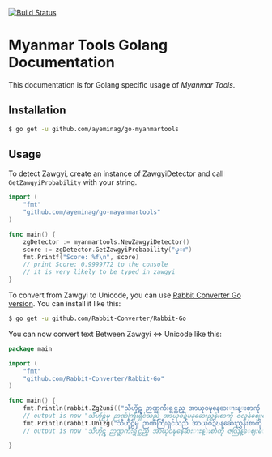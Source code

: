 [![Build Status](https://travis-ci.com/ayeminag/go-myanmartools.svg?branch=master)](https://travis-ci.com/ayeminag/go-myanmartools)

# Myanmar Tools Golang Documentation

This documentation is for Golang specific usage of *Myanmar Tools*.

## Installation
```bash
$ go get -u github.com/ayeminag/go-myanmartools
```
## Usage

To detect Zawgyi, create an instance of ZawgyiDetector and call `GetZawgyiProbability` with your string.

```go
import (
    "fmt"
    "github.com/ayeminag/go-mayanmartools"
)

func main() {
    zgDetector := myanmartools.NewZawgyiDetector()
    score := zgDetector.GetZawgyiProbability("မ္း")
    fmt.Printf("Score: %f\n", score) 
    // print Score: 0.9999772 to the console
    // it is very likely to be typed in zawgyi
}
```

To convert from Zawgyi to Unicode, you can use [Rabbit Converter Go version](https://github.com/Rabbit-Converter/Rabbit-Go).  You can install it like this:

```bash
$ go get -u github.com/Rabbit-Converter/Rabbit-Go
```

You can now convert text Between Zawgyi <=> Unicode like this:

```go
package main

import (
    "fmt"
    "github.com/Rabbit-Converter/Rabbit-Go"
)

func main() {
    fmt.Println(rabbit.Zg2uni(("သီဟိုဠ္မွ ဉာဏ္ႀကီးရွင္သည္ အာယုဝဍ္ဎနေဆးၫႊန္းစာကို ဇလြန္ေဈးေဘးဗာဒံပင္ထက္ အဓိ႒ာန္လ်က္ ဂဃနဏဖတ္ခဲ့သည္။"))
    // output is now "သီဟိုဠ်မှ ဉာဏ်ကြီးရှင်သည် အာယုဝဍ်ဎနဆေးညွှန်းစာကို ဇလွန်ဈေးဘေးဗာဒံပင်ထက် အဓိဋ္ဌာန်လျက် ဂဃနဏဖတ်ခဲ့သည်။")
    fmt.Println(rabbit.Unizg("သီဟိုဠ်မှ ဉာဏ်ကြီးရှင်သည် အာယုဝဍ်ဎနဆေးညွှန်းစာကို ဇလွန်ဈေးဘေးဗာဒံပင်ထက် အဓိဋ္ဌာန်လျက် ဂဃနဏဖတ်ခဲ့သည်။"))
    // output is now "သီဟိုဠ္မွ ဉာဏ္ႀကီးရွင္သည္ အာယုဝဍ္ဎနေဆးၫႊန္းစာကို ဇလြန္ေဈးေဘးဗာဒံပင္ထက္ အဓိ႒ာန္လ်က္ ဂဃနဏဖတ္ခဲ့သည္။")

}
```
